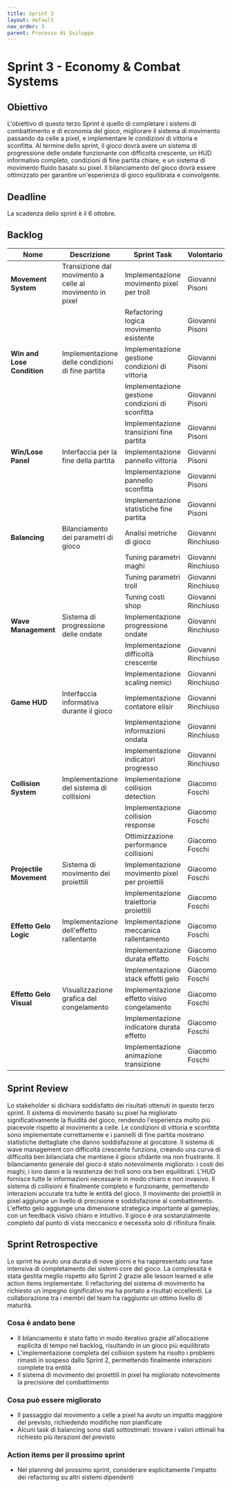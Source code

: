 ```yaml
---
title: Sprint 3
layout: default
nav_order: 3
parent: Processo di Sviluppo
---
```


# Sprint 3 - Economy & Combat Systems

## Obiettivo

L'obiettivo di questo terzo Sprint è quello di completare i sistemi di combattimento e di economia del gioco, migliorare il sistema di movimento passando da celle a pixel, e implementare le condizioni di vittoria e sconfitta. Al termine dello sprint, il gioco dovrà avere un sistema di progressione delle ondate funzionante con difficoltà crescente, un HUD informativo completo, condizioni di fine partita chiare, e un sistema di movimento fluido basato su pixel. Il bilanciamento del gioco dovrà essere ottimizzato per garantire un'esperienza di gioco equilibrata e coinvolgente.

## Deadline

La scadenza dello sprint è il 6 ottobre.

## Backlog

| Nome | Descrizione | Sprint Task | Volontario |
|------|-------------|-------------|------------|
| **Movement System** | Transizione dal movimento a celle al movimento in pixel | Implementazione movimento pixel per troll | Giovanni Pisoni |
| | | Refactoring logica movimento esistente | Giovanni Pisoni |
| **Win and Lose Condition** | Implementazione delle condizioni di fine partita | Implementazione gestione condizioni di vittoria | Giovanni Pisoni |
| | | Implementazione gestione condizioni di sconfitta | Giovanni Pisoni |
| | | Implementazione transizioni fine partita | Giovanni Pisoni |
| **Win/Lose Panel** | Interfaccia per la fine della partita | Implementazione pannello vittoria | Giovanni Pisoni |
| | | Implementazione pannello sconfitta | Giovanni Pisoni |
| | | Implementazione statistiche fine partita | Giovanni Pisoni |
| **Balancing** | Bilanciamento dei parametri di gioco | Analisi metriche di gioco | Giovanni Rinchiuso |
| | | Tuning parametri maghi | Giovanni Rinchiuso |
| | | Tuning parametri troll | Giovanni Rinchiuso |
| | | Tuning costi shop | Giovanni Rinchiuso |
| **Wave Management** | Sistema di progressione delle ondate | Implementazione progressione ondate | Giovanni Rinchiuso |
| | | Implementazione difficoltà crescente | Giovanni Rinchiuso |
| | | Implementazione scaling nemici | Giovanni Rinchiuso |
| **Game HUD** | Interfaccia informativa durante il gioco | Implementazione contatore elisir | Giovanni Rinchiuso |
| | | Implementazione informazioni ondata | Giovanni Rinchiuso |
| | | Implementazione indicatori progresso | Giovanni Rinchiuso |
| **Collision System** | Implementazione del sistema di collisioni | Implementazione collision detection | Giacomo Foschi |
| | | Implementazione collision response | Giacomo Foschi |
| | | Ottimizzazione performance collisioni | Giacomo Foschi |
| **Projectile Movement** | Sistema di movimento dei proiettili | Implementazione movimento pixel per proiettili | Giacomo Foschi |
| | | Implementazione traiettoria proiettili | Giacomo Foschi |
| **Effetto Gelo Logic** | Implementazione dell'effetto rallentante | Implementazione meccanica rallentamento | Giacomo Foschi |
| | | Implementazione durata effetto | Giacomo Foschi |
| | | Implementazione stack effetti gelo | Giacomo Foschi |
| **Effetto Gelo Visual** | Visualizzazione grafica del congelamento | Implementazione effetto visivo congelamento | Giacomo Foschi |
| | | Implementazione indicatore durata effetto | Giacomo Foschi |
| | | Implementazione animazione transizione | Giacomo Foschi |

## Sprint Review

Lo stakeholder si dichiara soddisfatto dei risultati ottenuti in questo terzo sprint. Il sistema di movimento basato su pixel ha migliorato significativamente la fluidità del gioco, rendendo l'esperienza molto più piacevole rispetto al movimento a celle. Le condizioni di vittoria e sconfitta sono implementate correttamente e i pannelli di fine partita mostrano statistiche dettagliate che danno soddisfazione al giocatore. Il sistema di wave management con difficoltà crescente funziona, creando una curva di difficoltà ben bilanciata che mantiene il gioco sfidante ma non frustrante. Il bilanciamento generale del gioco è stato notevolmente migliorato: i costi dei maghi, i loro danni e la resistenza dei troll sono ora ben equilibrati. L'HUD fornisce tutte le informazioni necessarie in modo chiaro e non invasivo. Il sistema di collisioni è finalmente completo e funzionante, permettendo interazioni accurate tra tutte le entità del gioco. Il movimento dei proiettili in pixel aggiunge un livello di precisione e soddisfazione al combattimento. L'effetto gelo aggiunge una dimensione strategica importante al gameplay, con un feedback visivo chiaro e intuitivo. Il gioco è ora sostanzialmente completo dal punto di vista meccanico e necessita solo di rifinitura finale.

## Sprint Retrospective

Lo sprint ha avuto una durata di nove giorni e ha rappresentato una fase intensiva di completamento dei sistemi core del gioco. La complessità è stata gestita meglio rispetto allo Sprint 2 grazie alle lesson learned e alle action items implementate. Il refactoring del sistema di movimento ha richiesto un impegno significativo ma ha portato a risultati eccellenti. La collaborazione tra i membri del team ha raggiunto un ottimo livello di maturità.

### Cosa è andato bene

- Il bilanciamento è stato fatto in modo iterativo grazie all'allocazione esplicita di tempo nel backlog, risultando in un gioco più equilibrato
- L'implementazione completa del collision system ha risolto i problemi rimasti in sospeso dallo Sprint 2, permettendo finalmente interazioni complete tra entità
- Il sistema di movimento dei proiettili in pixel ha migliorato notevolmente la precisione del combattimento

### Cosa può essere migliorato

- Il passaggio dal movimento a celle a pixel ha avuto un impatto maggiore del previsto, richiedendo modifiche non pianificate
- Alcuni task di balancing sono stati sottostimati: trovare i valori ottimali ha richiesto più iterazioni del previsto

### Action items per il prossimo sprint

- Nel planning del prossimo sprint, considerare esplicitamente l'impatto dei refactoring su altri sistemi dipendenti


